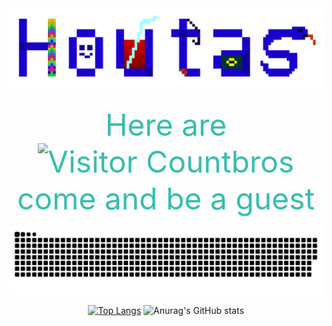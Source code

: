 
<div align="center">
<img hight="300" width="520" align="center" src="https://github.com/RainHoutas/RainHoutas/blob/master/mylogo（web）.png">
</div><br>
<div align="center" ><font size="7" color="#38BDAE">

Here are![Visitor Count](https://profile-counter.glitch.me/RainHoutas/count.svg)bros come and be a guest</font>
</div>
<picture align="center">
  <source media="(prefers-color-scheme: dark)" srcset="https://github.com/RainHoutas/RainHoutas/blob/output/github-contribution-grid-snake-dark.svg" />
  <source media="(prefers-color-scheme: light)" srcset="https://github.com/RainHoutas/RainHoutas/blob/output/github-contribution-grid-snake.svg" />
  <img alt="github-snake" src="https://github.com/RainHoutas/RainHoutas/blob/output/github-contribution-grid-snake.svg" />
</picture>
<div align="center" hight="500" width="3000">
  
[![Top Langs](https://github-readme-stats.vercel.app/api/top-langs/?username=RainHoutas&layout=compact&theme=tokyonight&exclude_repo=rainhoutas.github.io&hide_border=true&bg_color=00000000)](https://github.com/anuraghazra/github-readme-stats)
![Anurag's GitHub stats](https://github-readme-stats.vercel.app/api?username=RainHoutas&show_icons=true&theme=tokyonight&hide_title=true&hide_rank=true&hide_border=true&bg_color=00000000&include_all_commits=true)

<div>
